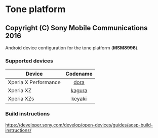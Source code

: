 Tone platform
=============
Copyright (C) Sony Mobile Communications 2016
---------------------------------------------

Android device configuration for the tone platform (**MSM8996**).

### Supported devices

| Device | Codename |
|-|:-:|
| Xperia X Performance | [dora](https://github.com/sonyxperiadev/device-sony-dora) |
| Xperia XZ | [kagura](https://github.com/sonyxperiadev/device-sony-kagura) |
| Xperia XZs | [keyaki](https://github.com/sonyxperiadev/device-sony-keyaki) |

### Build instructions

https://developer.sony.com/develop/open-devices/guides/aosp-build-instructions/
